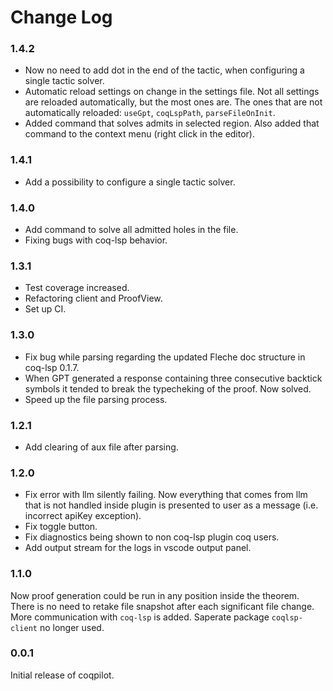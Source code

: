 # Change Log

### 1.4.2
- Now no need to add dot in the end of the tactic, when configuring a single tactic solver.
- Automatic reload settings on change in the settings file. Not all settings are reloaded automatically, 
but the most ones are. The ones that are not automatically reloaded: `useGpt`, `coqLspPath`, `parseFileOnInit`.
- Added command that solves admits in selected region. Also added that command to the context menu (right click in the editor).


### 1.4.1
- Add a possibility to configure a single tactic solver.

### 1.4.0
- Add command to solve all admitted holes in the file.
- Fixing bugs with coq-lsp behavior. 

### 1.3.1
- Test coverage increased.
- Refactoring client and ProofView.  
- Set up CI. 

### 1.3.0
- Fix bug while parsing regarding the updated Fleche doc structure in coq-lsp 0.1.7.
- When GPT generated a response containing three consecutive backtick symbols it tended to 
break the typecheking of the proof. Now solved. 
- Speed up the file parsing process. 

### 1.2.1
- Add clearing of aux file after parsing. 

### 1.2.0
- Fix error with llm silently failing. Now everything that comes from llm that is not handled inside plugin is presented to user as a message (i.e. incorrect apiKey exception). 
- Fix toggle button.
- Fix diagnostics being shown to non coq-lsp plugin coq users. 
- Add output stream for the logs in vscode output panel.

### 1.1.0

Now proof generation could be run in any position inside the theorem. There is no need to retake file snapshot after each significant file change. 
More communication with `coq-lsp` is added. Saperate package `coqlsp-client` no longer used.

### 0.0.1

Initial release of coqpilot. 